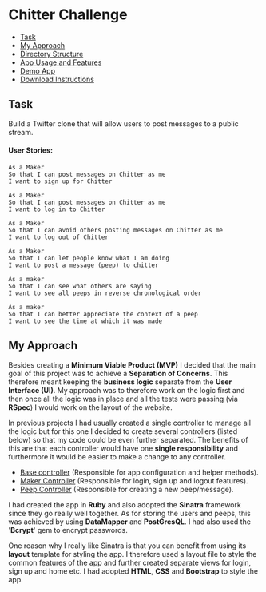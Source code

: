 # Chitter Challenge

* [Task](#task)
* [My Approach](#my-approach)
* [Directory Structure](#directory-structure)
* [App Usage and Features](#app-usage-and-features)
* [Demo App](#demo-app)
* [Download Instructions](#download-instructions)

## Task

Build a Twitter clone that will allow users to post messages to a public stream.

#### User Stories:

```
As a Maker
So that I can post messages on Chitter as me
I want to sign up for Chitter

As a Maker
So that I can post messages on Chitter as me
I want to log in to Chitter

As a Maker
So that I can avoid others posting messages on Chitter as me
I want to log out of Chitter

As a Maker
So that I can let people know what I am doing  
I want to post a message (peep) to chitter

As a maker
So that I can see what others are saying  
I want to see all peeps in reverse chronological order

As a maker
So that I can better appreciate the context of a peep
I want to see the time at which it was made
```
## My Approach

Besides creating a **Minimum Viable Product (MVP)** I decided that the main goal of this project was to achieve a **Separation of Concerns**. This therefore meant keeping the **business logic** separate from the **User Interface (UI)**. My approach was to therefore work on the logic first and then once all the logic was in place and all the tests were passing (via **RSpec**) I would work on the layout of the website.

In previous projects I had usually created a single controller to manage all the logic but for this one I decided to create several controllers (listed below) so that my code could be even further separated. The benefits of this are that each controller would have one **single responsibility** and furthermore it would be easier to make a change to any controller.

* [Base controller](https://github.com/hsheikhm/chitter-challenge/blob/master/app/controllers/base_controller.rb) (Responsible for app configuration and helper methods).
* [Maker Controller](https://github.com/hsheikhm/chitter-challenge/blob/master/app/controllers/maker_controller.rb) (Responsible for login, sign up and logout features).
* [Peep Controller](https://github.com/hsheikhm/chitter-challenge/blob/master/app/controllers/peep_controller.rb) (Responsible for creating a new peep/message).


I had created the app in **Ruby** and also adopted the **Sinatra** framework since they go really well together. As for storing the users and peeps, this was achieved by using **DataMapper** and **PostGresQL**. I had also used the '**Bcrypt**' gem to encrypt passwords.

One reason why I really like Sinatra is that you can benefit from using its **layout** template for styling the app. I therefore used a layout file to style the common features of the app and further created separate views for login, sign up and home etc. I had adopted **HTML**, **CSS** and **Bootstrap** to style the app.
